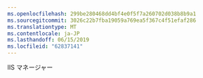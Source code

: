 ```yaml
---
ms.openlocfilehash: 299be280468dd4bf4e0f5f7a260702d038b8b9a1
ms.sourcegitcommit: 3026c22b7fba19059a769ea5f367c4f51efaf286
ms.translationtype: MT
ms.contentlocale: ja-JP
ms.lasthandoff: 06/15/2019
ms.locfileid: "62837141"
---
```

IIS マネージャー

